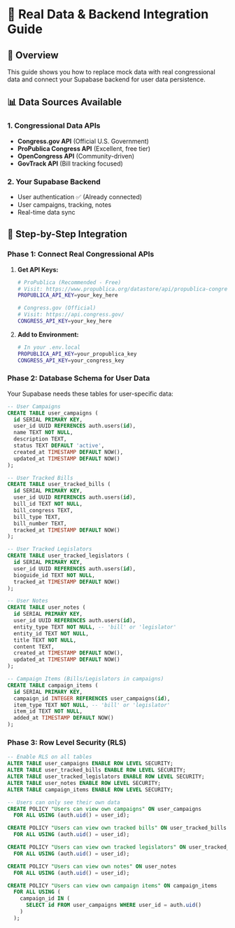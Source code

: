 # 🔗 Real Data & Backend Integration Guide

## 🎯 **Overview**

This guide shows you how to replace mock data with real congressional data and connect your Supabase backend for user data persistence.

## 📊 **Data Sources Available**

### **1. Congressional Data APIs**
- **Congress.gov API** (Official U.S. Government)
- **ProPublica Congress API** (Excellent, free tier)
- **OpenCongress API** (Community-driven)
- **GovTrack API** (Bill tracking focused)

### **2. Your Supabase Backend**
- User authentication ✅ (Already connected)
- User campaigns, tracking, notes
- Real-time data sync

## 🚀 **Step-by-Step Integration**

### **Phase 1: Connect Real Congressional APIs**

1. **Get API Keys:**
   ```bash
   # ProPublica (Recommended - Free)
   # Visit: https://www.propublica.org/datastore/api/propublica-congress-api
   PROPUBLICA_API_KEY=your_key_here

   # Congress.gov (Official)
   # Visit: https://api.congress.gov/
   CONGRESS_API_KEY=your_key_here
   ```

2. **Add to Environment:**
   ```bash
   # In your .env.local
   PROPUBLICA_API_KEY=your_propublica_key
   CONGRESS_API_KEY=your_congress_key
   ```

### **Phase 2: Database Schema for User Data**

Your Supabase needs these tables for user-specific data:

```sql
-- User Campaigns
CREATE TABLE user_campaigns (
  id SERIAL PRIMARY KEY,
  user_id UUID REFERENCES auth.users(id),
  name TEXT NOT NULL,
  description TEXT,
  status TEXT DEFAULT 'active',
  created_at TIMESTAMP DEFAULT NOW(),
  updated_at TIMESTAMP DEFAULT NOW()
);

-- User Tracked Bills
CREATE TABLE user_tracked_bills (
  id SERIAL PRIMARY KEY,
  user_id UUID REFERENCES auth.users(id),
  bill_id TEXT NOT NULL,
  bill_congress TEXT,
  bill_type TEXT,
  bill_number TEXT,
  tracked_at TIMESTAMP DEFAULT NOW()
);

-- User Tracked Legislators
CREATE TABLE user_tracked_legislators (
  id SERIAL PRIMARY KEY,
  user_id UUID REFERENCES auth.users(id),
  bioguide_id TEXT NOT NULL,
  tracked_at TIMESTAMP DEFAULT NOW()
);

-- User Notes
CREATE TABLE user_notes (
  id SERIAL PRIMARY KEY,
  user_id UUID REFERENCES auth.users(id),
  entity_type TEXT NOT NULL, -- 'bill' or 'legislator'
  entity_id TEXT NOT NULL,
  title TEXT NOT NULL,
  content TEXT,
  created_at TIMESTAMP DEFAULT NOW(),
  updated_at TIMESTAMP DEFAULT NOW()
);

-- Campaign Items (Bills/Legislators in campaigns)
CREATE TABLE campaign_items (
  id SERIAL PRIMARY KEY,
  campaign_id INTEGER REFERENCES user_campaigns(id),
  item_type TEXT NOT NULL, -- 'bill' or 'legislator'
  item_id TEXT NOT NULL,
  added_at TIMESTAMP DEFAULT NOW()
);
```

### **Phase 3: Row Level Security (RLS)**

```sql
-- Enable RLS on all tables
ALTER TABLE user_campaigns ENABLE ROW LEVEL SECURITY;
ALTER TABLE user_tracked_bills ENABLE ROW LEVEL SECURITY;
ALTER TABLE user_tracked_legislators ENABLE ROW LEVEL SECURITY;
ALTER TABLE user_notes ENABLE ROW LEVEL SECURITY;
ALTER TABLE campaign_items ENABLE ROW LEVEL SECURITY;

-- Users can only see their own data
CREATE POLICY "Users can view own campaigns" ON user_campaigns
  FOR ALL USING (auth.uid() = user_id);

CREATE POLICY "Users can view own tracked bills" ON user_tracked_bills
  FOR ALL USING (auth.uid() = user_id);

CREATE POLICY "Users can view own tracked legislators" ON user_tracked_legislators
  FOR ALL USING (auth.uid() = user_id);

CREATE POLICY "Users can view own notes" ON user_notes
  FOR ALL USING (auth.uid() = user_id);

CREATE POLICY "Users can view own campaign items" ON campaign_items
  FOR ALL USING (
    campaign_id IN (
      SELECT id FROM user_campaigns WHERE user_id = auth.uid()
    )
  );
```
